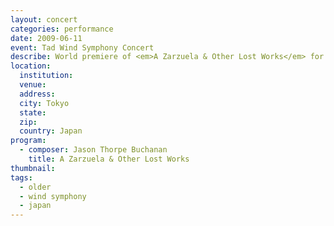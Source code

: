 ```yaml
---
layout: concert
categories: performance
date: 2009-06-11
event: Tad Wind Symphony Concert
describe: World premiere of <em>A Zarzuela & Other Lost Works</em> for wind ensemble. Tad Wind Symphony, Takayoshi Suzuki, conductor. Tokyo, Japan.
location:
  institution:
  venue:
  address:
  city: Tokyo
  state:
  zip:
  country: Japan
program:
  - composer: Jason Thorpe Buchanan
    title: A Zarzuela & Other Lost Works
thumbnail:  
tags:
  - older
  - wind symphony
  - japan
---
```


